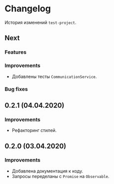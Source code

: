 ﻿# Changelog

История изменений `test-project`.

## Next

### Features

### Improvements

* Добавлены тесты `CommunicationService`.

### Bug fixes

## 0.2.1 (04.04.2020)

### Improvements

* Рефакторинг стилей.

## 0.2.0 (03.04.2020)

### Improvements

* Добавлена документация к коду.
* Запросы переделаны с `Promise` на `Observable`.
